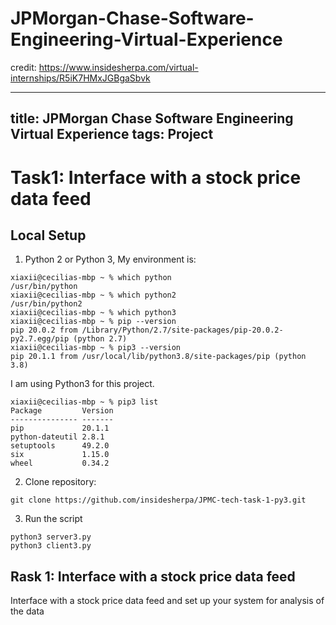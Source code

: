 # JPMorgan-Chase-Software-Engineering-Virtual-Experience
credit: https://www.insidesherpa.com/virtual-internships/R5iK7HMxJGBgaSbvk

---
title: JPMorgan Chase Software Engineering Virtual Experience
tags: Project
---
# Task1: Interface with a stock price data feed

## Local Setup
1. Python 2 or Python 3, My environment is: 

``` 
xiaxii@cecilias-mbp ~ % which python
/usr/bin/python
xiaxii@cecilias-mbp ~ % which python2
/usr/bin/python2
xiaxii@cecilias-mbp ~ % which python3 
xiaxii@cecilias-mbp ~ % pip --version
pip 20.0.2 from /Library/Python/2.7/site-packages/pip-20.0.2-py2.7.egg/pip (python 2.7)
xiaxii@cecilias-mbp ~ % pip3 --version
pip 20.1.1 from /usr/local/lib/python3.8/site-packages/pip (python 3.8)
```
I am using Python3 for this project.

```
xiaxii@cecilias-mbp ~ % pip3 list
Package         Version
--------------- -------
pip             20.1.1
python-dateutil 2.8.1
setuptools      49.2.0
six             1.15.0
wheel           0.34.2
```

2. Clone repository:
```
git clone https://github.com/insidesherpa/JPMC-tech-task-1-py3.git
```

3. Run the script
```
python3 server3.py
python3 client3.py
```

## Rask 1: Interface with a stock price data feed
Interface with a stock price data feed and set up your system for analysis of the data

